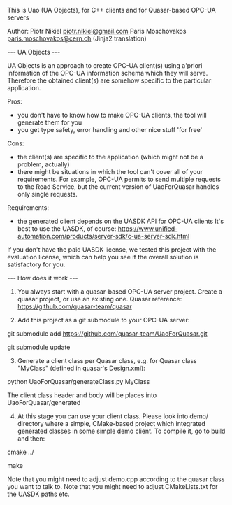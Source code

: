 This is Uao (UA Objects), for C++ clients and for Quasar-based OPC-UA servers

Author: Piotr Nikiel <piotr.nikiel@gmail.com>
        Paris Moschovakos <paris.moschovakos@cern.ch> (Jinja2 translation)

--- UA Objects ---

UA Objects is an approach to create OPC-UA client(s) using a'priori information of 
the OPC-UA information schema which they will serve.
Therefore the obtained client(s) are somehow specific to the particular application.

Pros:
- you don't have to know how to make OPC-UA clients, the tool will generate them for you
- you get type safety, error handling and other nice stuff 'for free'

Cons:
- the client(s) are specific to the application (which might not be a problem, actually)
- there might be situations in which the tool can't cover all of your requirements. 
For example, OPC-UA permits to send multiple requests to the Read Service, but
the current version of UaoForQuasar handles only single requests.

Requirements:
- the generated client depends on the UASDK API for OPC-UA clients
It's best to use the UASDK, of course:
https://www.unified-automation.com/products/server-sdk/c-ua-server-sdk.html

If you don't have the paid UASDK license, we tested this project with the evaluation license,
which can help you see if the overall solution is satisfactory for you.


--- How does it work ---

1. You always start with a quasar-based OPC-UA server project.
Create a quasar project, or use an existing one.
Quasar reference: https://github.com/quasar-team/quasar

2. Add this project as a git submodule to your OPC-UA server:

git submodule add https://github.com/quasar-team/UaoForQuasar.git

git submodule update

3. Generate a client class per Quasar class, e.g. for Quasar class "MyClass" (defined in quasar's Design.xml):

python UaoForQuasar/generateClass.py MyClass

The client class header and body will be places into UaoForQuasar/generated

4. At this stage you can use your client class. 
Please look into demo/ directory where a simple, CMake-based project which integrated generated classes
in some simple demo client. To compile it, go to build and then:

cmake ../

make

Note that you might need to adjust demo.cpp according to the quasar class you want to talk to.
Note that you might need to adjust CMakeLists.txt for the UASDK paths etc.
